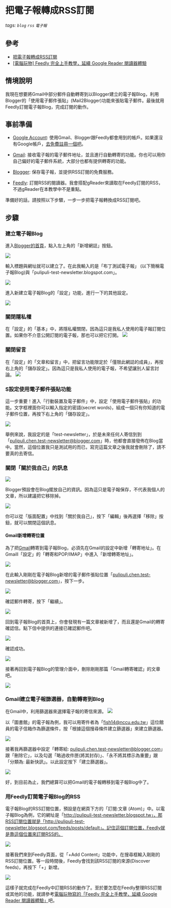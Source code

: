 # 把電子報轉成RSS訂閱
###### tags: `blog` `rss` `電子報`

## 參考
  - [把電子報轉成RSS訂閱](http://blog.pulipuli.info/2013/12/rss-forward-e-mail-newsletter-to-rss.html)
  - [[電腦玩物] Feedly 完全上手教學，延續 Google Reader 閱讀器體驗](http://www.playpcesor.com/2013/03/feedly-google-reader.html)

## 情境說明

我現在想要將Gmail中部分郵件自動轉寄到以Blogger建立的電子報Blog，利用Blogger的「使用電子郵件張貼」(Mail2Blogger)功能來張貼電子郵件。最後就用Feedly訂閱電子報Blog，完成訂閱的動作。

## 事前準備

 - [Google Account](https://accounts.google.com/ServiceLogin?service=blogger&passive=1209600&continue=http://www.blogger.com/home&followup=http://www.blogger.com/home&ltmpl=start): 使用Gmail、Blogger跟Feedly都會用到的帳戶。如果還沒有Google帳戶，[去免費註冊一個吧](https://accounts.google.com/SignUp?service=blogger&continue=http%3A%2F%2Fwww.blogger.com%2Fhome&ltmpl=start)。

 - [Gmail](https://mail.google.com/mail/): 接收電子報的電子郵件地址，並且進行自動轉寄的功能。你也可以用你自己偏好的電子郵件系統，大部分也都有提供轉寄的功能。

 - [Blogger](http://www.blogger.com/?hl=zh-TW&tab=jj): 保存電子報，並提供RSS訂閱的免費服務。

 - [Feedly](http://feedly.com/): 訂閱RSS的閱讀器。我會搭配gReader來讀取在Feedly訂閱的RSS，不過gReader在本教學中不是重點。

準備好的話，請按照以下步驟，一步一步把電子報轉換成RSS訂閱吧。

## 步驟
### 建立電子報Blog
進入[Blogger的首頁](http://www.blogger.com/home?pli=1)，點入左上角的「新增網誌」按鈕。

![](https://raw.githubusercontent.com/neslxzhen/Note/master/img/把電子報轉成RSS訂閱/1.png)

輸入標題與網址就可以建立了。在此我輸入的是「布丁測試電子報」 (以下簡稱電子報Blog)與「pulipuli-test-newsletter.blogspot.com」。

![](https://raw.githubusercontent.com/neslxzhen/Note/master/img/把電子報轉成RSS訂閱/2.png)

進入新建立電子報Blog的「設定」功能，進行一下的其他設定。

![](https://raw.githubusercontent.com/neslxzhen/Note/master/img/把電子報轉成RSS訂閱/3.png)

### 關閉隱私權
在「設定」的「基本」中，將隱私權關閉，因為這只是我私人使用的電子報訂閱位置。如果你不介意公開訂閱的電子報，那也可以把它打開。
![](https://raw.githubusercontent.com/neslxzhen/Note/master/img/把電子報轉成RSS訂閱/4.png)

### 關閉留言
在「設定」的「文章和留言」中，把留言功能限定於「僅限此網誌的成員」，再按右上角的「儲存設定」。因為這只是我私人使用的電子報，不希望讓別人留言討論。
![](https://raw.githubusercontent.com/neslxzhen/Note/master/img/把電子報轉成RSS訂閱/5.png)

### S設定使用電子郵件張貼功能
這一步重要！進入「行動裝置及電子郵件」中，設定「使用電子郵件張貼」的功能。文字框裡面你可以輸入指定的密語(secret words)，組成一個只有你知道的電子郵件位置，再按下右上角的「儲存設定」。

![](https://raw.githubusercontent.com/neslxzhen/Note/master/img/把電子報轉成RSS訂閱/6.png)

舉例來說，我設定的是「test-newsletter」，於是未來任何人寄信到到「pulipuli.chen.test-newsletter@blogger.com」時，他都會直接發佈在Blog當中。當然，這個位置我只是測試用的而已，寫完這篇文章之後我就會刪除了，請不要真的去寄信。

### 關閉「關於我自己」的訊息

![](https://raw.githubusercontent.com/neslxzhen/Note/master/img/把電子報轉成RSS訂閱/7.png)

Blogger預設會在Blog擺放自己的資訊。因為這只是電子報保存，不代表我個人的文章，所以建議把它移除掉。

![](https://raw.githubusercontent.com/neslxzhen/Note/master/img/把電子報轉成RSS訂閱/8.png)

你可以從「版面配置」中找到「關於我自己」，按下「編輯」後再選擇「移除」按鈕，就可以關閉這個訊息。

#### Gmail新增轉寄位置
為了把[Gmail](https://mail.google.com/)轉寄到電子報Blog，必須先在Gmail的設定中新增「轉寄地址」。在Gmaill「設定」的「轉寄和POP/IMAP」中進入「新增轉寄地址」。

![](https://raw.githubusercontent.com/neslxzhen/Note/master/img/把電子報轉成RSS訂閱/9.png)

在此輸入剛剛在電子報Blog新增的電子郵件張貼位置「pulipuli.chen.test-newsletter@blogger.com」，按下一步。

![](https://raw.githubusercontent.com/neslxzhen/Note/master/img/把電子報轉成RSS訂閱/10.png)

確認郵件轉寄，按下「繼續」。

![](https://raw.githubusercontent.com/neslxzhen/Note/master/img/把電子報轉成RSS訂閱/11.png)

回到電子報Blog的首頁上，你會發現有一篇文章被新增了，而且還是Gmail的轉寄確認信。點下信中提供的連接已確認郵件吧。

![](https://raw.githubusercontent.com/neslxzhen/Note/master/img/把電子報轉成RSS訂閱/12.png)

確認成功。

![](https://raw.githubusercontent.com/neslxzhen/Note/master/img/把電子報轉成RSS訂閱/13.png)

接著再回到電子報Blog的管理介面中，刪除剛剛那篇「Gmail轉寄確認」的文章吧。

![](https://raw.githubusercontent.com/neslxzhen/Note/master/img/把電子報轉成RSS訂閱/14.png)

### Gmail建立電子報篩選器，自動轉寄到Blog
在Gmail中，利用篩選器來選擇電子報的寄信來源。
![](https://raw.githubusercontent.com/neslxzhen/Note/master/img/把電子報轉成RSS訂閱/15.png)

以「圖書館」的電子報為例，我可以用寄件者為「fish14@nccu.edu.tw」這位館員的電子信箱作為篩選條件，按「根據這個搜尋條件建立篩選器」來建立篩選器。

![](https://raw.githubusercontent.com/neslxzhen/Note/master/img/把電子報轉成RSS訂閱/16.png)

接著我再篩選器中設定「轉寄給: pulipuli.chen.test-newsletter@blogger.com」跟「刪除它」，以及勾選「略過收件匣(將其封存)」、「永不將其標示為重要」跟「分類為: 最新快訊」。以此設定按下「建立篩選器」。

![](https://raw.githubusercontent.com/neslxzhen/Note/master/img/把電子報轉成RSS訂閱/17.png)

好，到目前為止，我們總算可以把Gmail的電子報轉移到電子報Blog中了。

### 用Feedly訂閱電子報Blog的RSS
電子報Blog的RSS訂閱位置，預設是在網頁下方的「訂閱:文章 (Atom)」中。以電子報Blog為例，它的網址是「http://pulipuli-test-newsletter.blogspot.tw」，那RSS訂閱位置就是「http://pulipuli-test-newsletter.blogspot.com/feeds/posts/default」。記住這個訂閱位置，Feedly就是靠這個位置來訂閱RSS的。

![](https://raw.githubusercontent.com/neslxzhen/Note/master/img/把電子報轉成RSS訂閱/18.png)

接著我們來到Feedly頁面，從「+Add Content」功能中，在搜尋框輸入剛剛的RSS訂閱位置。等一段時間後，Feedly會找到該RSS訂閱的來源(Discover feeds)，再按下「+」新增。

![](https://raw.githubusercontent.com/neslxzhen/Note/master/img/把電子報轉成RSS訂閱/19.png)

這樣子就完成在Feedly中訂閱RSS的動作了。至於要怎麼在Feedly整理RSS訂閱或其他的功能，就請參考[電腦玩物寫的「Feedly 完全上手教學，延續 Google Reader 閱讀器體驗」](http://www.playpcesor.com/2013/03/feedly-google-reader.html)吧。